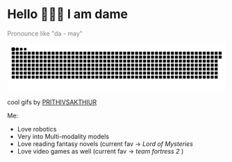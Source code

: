 # Hello 🙇🏻‍♂️ I am dame

<span style="color:grey">Pronounce like "da - may"</span>


<div align="center">
<picture>
  <source media="(prefers-color-scheme: dark)" srcset="https://raw.githubusercontent.com/PRITHIVSAKTHIUR/PRITHIVSAKTHIUR/output/github-contribution-grid-snake-dark.svg">
  <source media="(prefers-color-scheme: light)" srcset="https://raw.githubusercontent.com/PRITHIVSAKTHIUR/PRITHIVSAKTHIUR/output/github-contribution-grid-snake.svg">
  <img alt="github contribution grid snake animation" src="https://raw.githubusercontent.com/PRITHIVSAKTHIUR/PRITHIVSAKTHIUR/output/github-contribution-grid-snake-dark.svg">
</picture>
</div>

cool gifs by [PRITHIVSAKTHIUR](https://github.com/PRITHIVSAKTHIUR)

Me:
- Love robotics
- Very into Multi-modality models
- Love reading fantasy novels (current fav -> <i>Lord of Mysteries</i>
- Love video games as well (current fav -> <i>team fortress 2 </i>)

